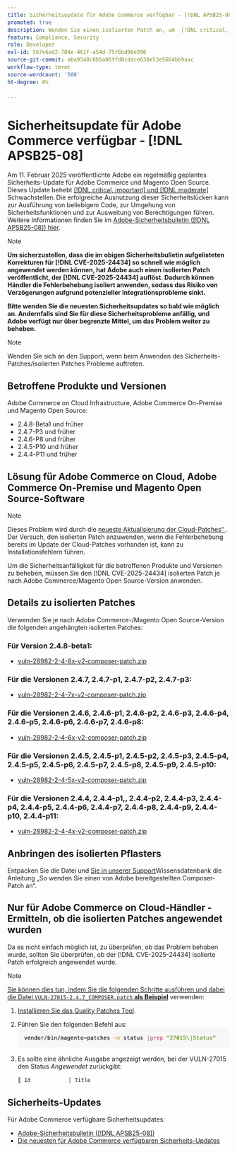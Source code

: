 ```yaml
---
title: Sicherheitsupdate für Adobe Commerce verfügbar - [!DNL APSB25-08]
promoted: true
description: Wenden Sie einen isolierten Patch an, um  [!DNL critical, important, and moderate vulnerabilities]  für Adobe Commerce 2.4.8-beta1, 2.4.7-p3, 2.4.6-p8, 2.4.5-p10, 2.4.4-p11 und frühere Versionen zu beheben.
feature: Compliance, Security
role: Developer
exl-id: 567e6ad2-704e-461f-a54d-75f6bd96e996
source-git-commit: aba9548c0b5a06ffd0cddce630e53e5664bb9aac
workflow-type: tm+mt
source-wordcount: '508'
ht-degree: 0%

---
```


# Sicherheitsupdate für Adobe Commerce verfügbar - [!DNL APSB25-08]

Am 11. Februar 2025 veröffentlichte Adobe ein regelmäßig geplantes Sicherheits-Update für Adobe Commerce und Magento Open Source. Dieses Update behebt [[!DNL critical, important] und  [!DNL moderate]](https://helpx.adobe.com/security/severity-ratings.html) Schwachstellen. Die erfolgreiche Ausnutzung dieser Sicherheitslücken kann zur Ausführung von beliebigem Code, zur Umgehung von Sicherheitsfunktionen und zur Ausweitung von Berechtigungen führen. Weitere Informationen finden Sie im [Adobe-Sicherheitsbulletin ([!DNL APSB25-08]) hier](https://helpx.adobe.com/security/products/magento/apsb25-08.html).

>[!NOTE]
>
>**Um sicherzustellen, dass die im obigen Sicherheitsbulletin aufgelisteten Korrekturen für [!DNL CVE-2025-24434] so schnell wie möglich angewendet werden können, hat Adobe auch einen isolierten Patch veröffentlicht, der [!DNL CVE-2025-24434] auflöst. Dadurch können Händler die Fehlerbehebung isoliert anwenden, sodass das Risiko von Verzögerungen aufgrund potenzieller Integrationsprobleme sinkt.**

**Bitte wenden Sie die neuesten Sicherheitsupdates so bald wie möglich an. Andernfalls sind Sie für diese Sicherheitsprobleme anfällig, und Adobe verfügt nur über begrenzte Mittel, um das Problem weiter zu beheben.**

>[!NOTE]
>
>Wenden Sie sich an den Support, wenn beim Anwenden des Sicherheits-Patches/isolierten Patches Probleme auftreten.

## Betroffene Produkte und Versionen

Adobe Commerce on Cloud Infrastructure, Adobe Commerce On-Premise und Magento Open Source:

* 2.4.8-Beta1 und früher
* 2.4.7-P3 und früher
* 2.4.6-P8 und früher
* 2.4.5-P10 und früher
* 2.4.4-P11 und früher

## Lösung für Adobe Commerce on Cloud, Adobe Commerce On-Premise und Magento Open Source-Software

>[!NOTE]
>
>Dieses Problem wird durch die [neueste Aktualisierung der Cloud-Patches“ ](https://experienceleague.adobe.com/en/docs/commerce-on-cloud/user-guide/release-notes/cloud-patches#latest). Der Versuch, den isolierten Patch anzuwenden, wenn die Fehlerbehebung bereits im Update der Cloud-Patches vorhanden ist, kann zu Installationsfehlern führen.

Um die Sicherheitsanfälligkeit für die betroffenen Produkte und Versionen zu beheben, müssen Sie den [!DNL CVE-2025-24434] isolierten Patch je nach Adobe Commerce/Magento Open Source-Version anwenden.

## Details zu isolierten Patches

Verwenden Sie je nach Adobe Commerce-/Magento Open Source-Version die folgenden angehängten isolierten Patches:

### Für Version 2.4.8-beta1:

* [vuln-28982-2-4-8x-v2-composer-patch.zip](assets/vuln-28982-2-4-8x-v2-composer-patch.zip)

### Für die Versionen 2.4.7, 2.4.7-p1, 2.4.7-p2, 2.4.7-p3:

* [vuln-28982-2-4-7x-v2-composer-patch.zip](assets/vuln-28982-2-4-7x-v2-composer-patch.zip)

### Für die Versionen 2.4.6, 2.4.6-p1, 2.4.6-p2, 2.4.6-p3, 2.4.6-p4, 2.4.6-p5, 2.4.6-p6, 2.4.6-p7, 2.4.6-p8:

* [vuln-28982-2-4-6x-v2-composer-patch.zip](assets/vuln-28982-2-4-6x-v2-composer-patch.zip)

### Für die Versionen 2.4.5, 2.4.5-p1, 2.4.5-p2, 2.4.5-p3, 2.4.5-p4, 2.4.5-p5, 2.4.5-p6, 2.4.5-p7, 2.4.5-p8, 2.4.5-p9, 2.4.5-p10:

* [vuln-28982-2-4-5x-v2-composer-patch.zip](assets/vuln-28982-2-4-5x-v2-composer-patch.zip)

### Für die Versionen 2.4.4, 2.4.4-p1,, 2.4.4-p2, 2.4.4-p3, 2.4.4-p4, 2.4.4-p5, 2.4.4-p6, 2.4.4-p7, 2.4.4-p8, 2.4.4-p9, 2.4.4-p10, 2.4.4-p11:

* [vuln-28982-2-4-4x-v2-composer-patch.zip](assets/vuln-28982-2-4-4x-v2-composer-patch.zip)


## Anbringen des isolierten Pflasters

Entpacken Sie die Datei und [ Sie in unserer Support](https://experienceleague.adobe.com/docs/commerce-knowledge-base/kb/how-to/how-to-apply-a-composer-patch-provided-by-magento.html)Wissensdatenbank die Anleitung „So wenden Sie einen von Adobe bereitgestellten Composer-Patch an“.

## Nur für Adobe Commerce on Cloud-Händler - Ermitteln, ob die isolierten Patches angewendet wurden

Da es nicht einfach möglich ist, zu überprüfen, ob das Problem behoben wurde, sollten Sie überprüfen, ob der [!DNL CVE-2025-24434] isolierte Patch erfolgreich angewendet wurde.

>[!NOTE]
>
><u>Sie können dies tun, indem Sie die folgenden Schritte ausführen und dabei die Datei `VULN-27015-2.4.7_COMPOSER.patch` **als Beispiel**</u> verwenden:

1. [Installieren Sie das Quality Patches Tool](https://experienceleague.adobe.com/docs/commerce-operations/tools/quality-patches-tool/usage.html).
1. Führen Sie den folgenden Befehl aus:<br>
   ![CVE-2024-34102-tell-if-patch-applied-code](assets/cve-2024-34102-tell-if-patch-applied-code.png)
1. Es sollte eine ähnliche Ausgabe angezeigt werden, bei der VULN-27015 den Status *Angewendet* zurückgibt:

   ```bash
   ║ Id            │ Title                                                        │ Category        │ Origin                 │ Status      │ Details                                          ║ ║ N/A           │ ../m2-hotfixes/VULN-27015-2.4.7_COMPOSER_patch.patch      │ Other           │ Local                  │ Applied     │ Patch type: Custom                                
   ```

<!-- For Step 2:
     ```bash
    vendor/bin/magento-patches -n status |grep "27015\|Status"
     ```
-->

## Sicherheits-Updates

Für Adobe Commerce verfügbare Sicherheitsupdates:

* [Adobe-Sicherheitsbulletin ([!DNL APSB25-08])](https://helpx.adobe.com/security/products/magento/apsb25-08.html)
* [Die neuesten für Adobe Commerce verfügbaren Sicherheits-Updates](https://helpx.adobe.com/security/products/magento.html)
